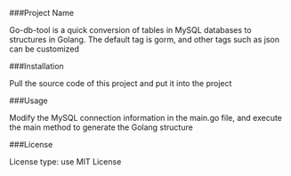 ###Project Name



Go-db-tool is a quick conversion of tables in MySQL databases to structures in Golang. The default tag is gorm, and other tags such as json can be customized



###Installation

Pull the source code of this project and put it into the project



###Usage

Modify the MySQL connection information in the main.go file, and execute the main method to generate the Golang structure



###License

License type: use MIT License